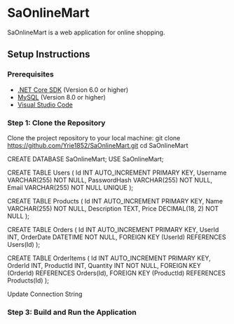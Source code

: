 # SaOnlineMart

SaOnlineMart is a web application for online shopping.

## Setup Instructions

### Prerequisites
- [.NET Core SDK](https://dotnet.microsoft.com/download) (Version 6.0 or higher)
- [MySQL](https://www.mysql.com/downloads/) (Version 8.0 or higher)
- [Visual Studio Code](https://code.visualstudio.com/)

### Step 1: Clone the Repository
Clone the project repository to your local machine:
git clone https://github.com/Yrie1852/SaOnlineMart.git
cd SaOnlineMart

CREATE DATABASE SaOnlineMart;
USE SaOnlineMart;

CREATE TABLE Users (
    Id INT AUTO_INCREMENT PRIMARY KEY,
    Username VARCHAR(255) NOT NULL,
    PasswordHash VARCHAR(255) NOT NULL,
    Email VARCHAR(255) NOT NULL UNIQUE
);

CREATE TABLE Products (
    Id INT AUTO_INCREMENT PRIMARY KEY,
    Name VARCHAR(255) NOT NULL,
    Description TEXT,
    Price DECIMAL(18, 2) NOT NULL
);

CREATE TABLE Orders (
    Id INT AUTO_INCREMENT PRIMARY KEY,
    UserId INT,
    OrderDate DATETIME NOT NULL,
    FOREIGN KEY (UserId) REFERENCES Users(Id)
);

CREATE TABLE OrderItems (
    Id INT AUTO_INCREMENT PRIMARY KEY,
    OrderId INT,
    ProductId INT,
    Quantity INT NOT NULL,
    FOREIGN KEY (OrderId) REFERENCES Orders(Id),
    FOREIGN KEY (ProductId) REFERENCES Products(Id)
);

Update Connection String
### Step 3: Build and Run the Application

